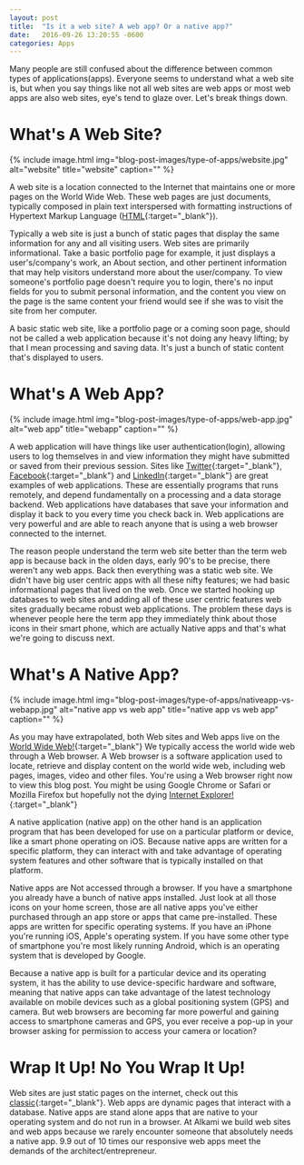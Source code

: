 ```yaml
---
layout: post
title:  "Is it a web site? A web app? Or a native app?"
date:   2016-09-26 13:20:55 -0600
categories: Apps
---
```


Many people are still confused about the difference between common types of applications(apps). Everyone seems to understand what a web site is, but when you say things like not all web sites are web apps or most web apps are also web sites, eye's tend to glaze over. Let's break things down.

# What's A Web Site?

{% include image.html
  img="blog-post-images/type-of-apps/website.jpg"
  alt="website"
  title="website"
  caption=""
%}

A web site is a location connected to the Internet that maintains one or more pages on the World Wide Web. These web pages are just documents, typically composed in plain text interspersed with formatting instructions of Hypertext Markup Language ([HTML](https://en.wikipedia.org/wiki/HTML){:target="_blank"}).

Typically a web site is just a bunch of static pages that display the same information for any and all visiting users. Web sites are primarily informational. Take a basic portfolio page for example, it just displays a user's/company's work, an About section, and other pertinent information that may help visitors understand more about the user/company. To view someone's portfolio page doesn't require you to login, there's no input fields for you to submit personal information, and the content you view on the page is the same content your friend would see if she was to visit the site from her computer.

A basic static web site, like a portfolio page or a coming soon page, should not be called a web application because it's not doing any heavy lifting; by that I mean processing and saving data. It's just a bunch of static content that's displayed to users.


# What's A Web App?

{% include image.html
  img="blog-post-images/type-of-apps/web-app.jpg"
  alt="web app"
  title="webapp"
  caption=""
%}

A web application will have things like user authentication(login), allowing users to log themselves in and view information they might have submitted or saved from their previous session. Sites like [Twitter](https://twitter.com/){:target="_blank"}, [Facebook](https://www.facebook.com/alkami.io){:target="_blank"} and [LinkedIn](https://www.linkedin.com/company/alkami){:target="_blank"} are great examples of web applications. These are essentially programs that runs remotely, and depend fundamentally on a processing and a data storage backend. Web applications have databases that save your information and display it back to you every time you check back in. Web applications are very powerful and are able to reach anyone that is using a web browser connected to the internet.

The reason people understand the term web site better than the term web app is because back in the olden days, early 90's to be precise, there weren't any web apps. Back then everything was a static web site. We didn't have big user centric apps with all these nifty features; we had basic informational pages that lived on the web. Once we started hooking up databases to web sites and adding all of these user centric features web sites gradually became robust web applications. The problem these days is whenever people here the term app they immediately think about those icons in their smart phone, which are actually Native apps and that's what we're going to discuss next.

# What's A Native App?

{% include image.html
  img="blog-post-images/type-of-apps/nativeapp-vs-webapp.jpg"
  alt="native app vs web app"
  title="native app vs web app"
  caption=""
%}

As you may have extrapolated, both Web sites and Web apps live on the [World Wide Web!](http://www.webopedia.com/TERM/W/World_Wide_Web.html){:target="_blank"} We typically access the world wide web through a Web browser. A Web browser is a software application used to locate, retrieve and display content on the world wide web, including web pages, images, video and other files. You're using a Web browser right now to view this blog post. You might be using Google Chrome or Safari or Mozilla Firefox but hopefully not the dying [Internet Explorer!](http://www.techtimes.com/articles/111178/20151127/death-to-internet-explorer-microsoft-to-retire-all-versions-under-ie11-in-january.htm){:target="_blank"}

A native application (native app) on the other hand is an application program that has been developed for use on a particular platform or device, like a smart phone operating on iOS. Because native apps are written for a specific platform, they can interact with and take advantage of operating system features and other software that is typically installed on that platform.

Native apps are Not accessed through a browser. If you have a smartphone you already have a bunch of native apps installed. Just look at all those icons on your home screen, those are all native apps you've either purchased through an app store or apps that came pre-installed. These apps are written for specific operating systems. If you have an iPhone you're running iOS, Apple's operating system. If you have some other type of smartphone you're most likely running Android, which is an operating system that is developed by Google.

Because a native app is built for a particular device and its operating system, it has the ability to use device-specific hardware and software, meaning that native apps can take advantage of the latest technology available on mobile devices such as a global positioning system (GPS) and camera. But web browsers are becoming far more powerful and gaining access to smartphone cameras and GPS, you ever receive a pop-up in your browser asking for permission to access your camera or location?


# Wrap It Up! No You Wrap It Up!

Web sites are just static pages on the internet, check out this [classic](http://www.warnerbros.com/archive/spacejam/movie/jam.htm){:target="_blank"}. Web apps are dynamic pages that interact with a database. Native apps are stand alone apps that are native to your operating system and do not run in a browser. At Alkami we build web sites and web apps because we rarely encounter someone that absolutely needs a native app. 9.9 out of 10 times our responsive web apps meet the demands of the architect/entrepreneur.

